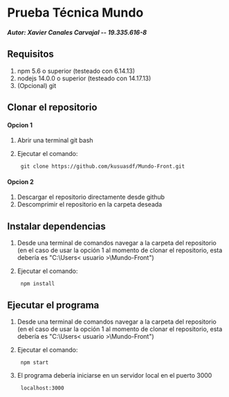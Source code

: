 # Prueba Técnica Mundo

##### Autor: Xavier Canales Carvajal -- 19.335.616-8

## Requisitos

1. npm 5.6 o superior (testeado con 6.14.13)
2. nodejs 14.0.0 o superior (testeado con 14.17.13)
3. (Opcional) git

## Clonar el repositorio

#### Opcion 1

1. Abrir una terminal git bash
2. Ejecutar el comando:

        git clone https://github.com/kusuasdf/Mundo-Front.git

#### Opcion 2

1. Descargar el repositorio directamente desde github
2. Descomprimir el repositorio en la carpeta deseada

## Instalar dependencias

1. Desde una terminal de comandos navegar a la carpeta del repositorio (en el caso de usar la opción 1 al momento de clonar el repositorio, esta debería es "C:\Users\< usuario >\Mundo-Front")
2. Ejecutar el comando:

        npm install

## Ejecutar el programa

1. Desde una terminal de comandos navegar a la carpeta del repositorio (en el caso de usar la opción 1 al momento de clonar el repositorio, esta debería es "C:\Users\< usuario >\Mundo-Front")
2. Ejecutar el comando:

        npm start
3. El programa debería iniciarse en un servidor local en el puerto 3000

        localhost:3000
